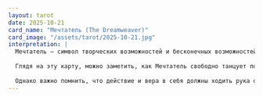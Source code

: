 ```yaml
---
layout: tarot
date: 2025-10-21
card_name: "Мечтатель (The Dreamweaver)"
card_image: "/assets/tarot/2025-10-21.jpg"
interpretation: |
  Мечтатель — символ творческих возможностей и бесконечных возможностей, которые могут быть реализованы в вашей жизни. Сегодня эта карта побуждает вас исследовать свои мечты и амбиции, напоминая, что вы обладаете силой создавать свою собственную реальность. Партнерство во сне с окружающим миром может привести к удивительным открытиям и вдохновению. Это время, когда ваши идеи могут быть реализованы, и вы сможете ощутить, как мечты начинают материализовываться.
  
  Глядя на эту карту, можно заметить, как Мечтатель свободно танцует под звездами, что олицетворяет свободу и уверенность в своих силах. Этот день может быть особенно удачным для новых начинаний, связанных с творчеством, деловыми проектами или личными отношениями. Позвольте себе мечтать и ставить высокие цели. Не бойтесь следовать за своими инстинктами и доверяйте своей интуиции — она ведет вас к вашим желаниям.
  
  Однако важно помнить, что действие и вера в себя должны ходить рука об руку с вашими мечтами. Возможно, вам предстоит принять важные решения или сделать шаги к осуществлению задуманного. Убедитесь, что вы проявляете настойчивость и описываете свои желания чётко и ясно. Этот день — возможность пересмотреть свои цели и определить, что вам действительно важно. Настройтесь на поток возможностей, и не бойтесь быть новатором в своем подходе.
---
```

